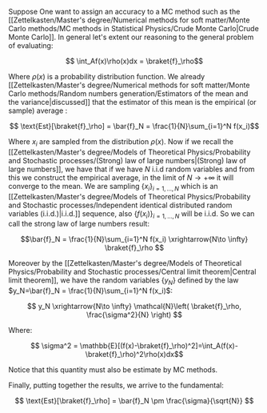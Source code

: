 Suppose One want to assign an accuracy to a MC method such as the [[Zettelkasten/Master's degree/Numerical methods for soft matter/Monte Carlo methods/MC methods in Statistical Physics/Crude Monte Carlo|Crude Monte Carlo]].
In general let's extent our reasoning to the general problem of evaluating:

$$ \int_Af(x)\rho(x)dx = \braket{f}_\rho$$

Where $\rho(x)$ is a probability distribution function.
We already [[Zettelkasten/Master's degree/Numerical methods for soft matter/Monte Carlo methods/Random numbers generation/Estimators of the mean and the variance|discussed]] that the estimator of this mean is the empirical (or sample) average :

$$ \text{Est}[\braket{f}_\rho] = \bar{f}_N = \frac{1}{N}\sum_{i=1}^N f(x_i)$$

Where $x_i$ are sampled from the distribution $\rho(x)$.
Now if we recall the [[Zettelkasten/Master's degree/Models of Theoretical Physics/Probability and Stochastic processes/(Strong) law of large numbers|(Strong) law of large numbers]], we have that if we have $N$ i.i.d random variables and from this we construct the empirical average, in the limit of $N \to +\infty$ it will converge to the mean.
We are sampling $\{x_i\}_{i=1,\dots,N}$ which is an [[Zettelkasten/Master's degree/Models of Theoretical Physics/Probability and Stochastic processes/Independent identical distributed random variables (i.i.d.)|i.i.d.]] sequence, also $\{f(x_i)\}_{i=1,\dots,N}$ will be i.i.d.
So we can call the strong law of large numbers result:

$$\bar{f}_N = \frac{1}{N}\sum_{i=1}^N f(x_i) \xrightarrow{N\to \infty} \braket{f}_\rho $$

Moreover by the [[Zettelkasten/Master's degree/Models of Theoretical Physics/Probability and Stochastic processes/Central limit theorem|Central limit theorem]], we have the random variables $\{y_N\}$ defined by the law $y_N=\bar{f}_N = \frac{1}{N}\sum_{i=1}^N f(x_i)$:

$$ y_N \xrightarrow{N\to \infty} \mathcal{N}\left( \braket{f}_\rho, \frac{\sigma^2}{N}  \right) $$

Where:

$$ \sigma^2 = \mathbb{E}[(f(x)-\braket{f}_\rho)^2]=\int_A(f(x)-\braket{f}_\rho)^2\rho(x)dx$$

Notice that this quantity must also be estimate by MC methods.

Finally, putting together the results, we arrive to the fundamental:

$$ \text{Est}[\braket{f}_\rho] = \bar{f}_N \pm \frac{\sigma}{\sqrt{N}} $$

